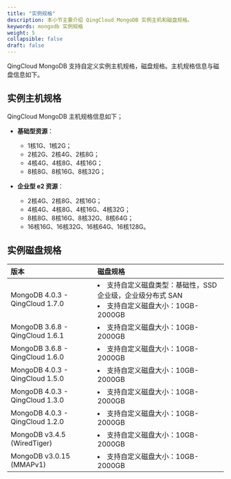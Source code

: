 ```yaml
---
title: "实例规格"
description: 本小节主要介绍 QingCloud MongoDB 实例主机和磁盘规格。 
keywords: mongodb 实例规格 
weight: 5
collapsible: false
draft: false
---
```


QingCloud MongoDB 支持自定义实例主机规格，磁盘规格。主机规格信息与磁盘信息如下。

## 实例主机规格

QingCloud MongoDB 主机规格信息如下； 

- **基础型资源**：
  - 1核1G、1核2G；
  - 2核2G、2核4G、2核8G；
  - 4核4G、4核8G、4核16G；
  - 8核8G、8核16G、8核32G；

- **企业型 e2 资源**：
  - 2核4G、2核8G、2核16G；
  - 4核4G、4核8G、4核16G、4核32G；
  - 8核8G、8核16G、8核32G、8核64G；
  - 16核16G、16核32G、16核64G、16核128G。



## 实例磁盘规格

| <span style="display:inline-block;width:120px">版本</span> | <span style="display:inline-block;width:120px">磁盘规格</span> |
| :--------------------------------------------------------- | :----------------------------------------------------------- |
| MongoDB 4.0.3 - QingCloud 1.7.0                            | <li>支持自定义磁盘类型：基础性，SSD企业级，企业级分布式 SAN<li>支持自定义磁盘大小：10GB-2000GB |
| MongoDB 3.6.8 - QingCloud 1.6.1                            | <li>支持自定义磁盘大小：10GB-2000GB                          |
| MongoDB 3.6.8 - QingCloud 1.6.0                            | <li>支持自定义磁盘大小：10GB-2000GB                          |
| MongoDB 4.0.3 - QingCloud 1.5.0                            | <li>支持自定义磁盘大小：10GB-2000GB                          |
| MongoDB 4.0.3 - QingCloud 1.3.0                            | <li>支持自定义磁盘大小：10GB-2000GB                          |
| MongoDB 4.0.3 - QingCloud 1.2.0                            | <li>支持自定义磁盘大小：10GB-2000GB                          |
| MongoDB v3.4.5 (WiredTiger)                                | <li>支持自定义磁盘大小：10GB-2000GB                          |
| MongoDB v3.0.15 (MMAPv1)                                   | <li>支持自定义磁盘大小：10GB-2000GB                          |


